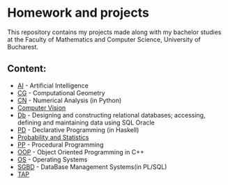 # Homework and projects 
This repository contains my projects made along with my bachelor studies at the Faculty of Mathematics and Computer Science, University of Bucharest.

## Content:
* [AI](AI) - Artificial Intelligence
* [CG](CG) - Computational Geometry
* [CN](CN) - Numerical Analysis (in Python)
* [Computer Vision](https://github.com/danadascalescu00/FMI/tree/master/Computer%20Vision)
* [Db](Db) - Designing and constructing relational databases; accessing, defining and maintaining data using SQL Oracle
* [PD](PD) - Declarative Programming (in Haskell)
* [Probability and Statistics](https://github.com/danadascalescu00/FMI/tree/master/Probability%20and%20Statistics)
* [PP](PP) - Procedural Programming
* [OOP](OOP) - Object Oriented Programming in C++
* [OS](OS) - Operating Systems
* [SGBD](SGBD) - DataBase Management Systems(in PL/SQL)
* [TAP](TAP)
